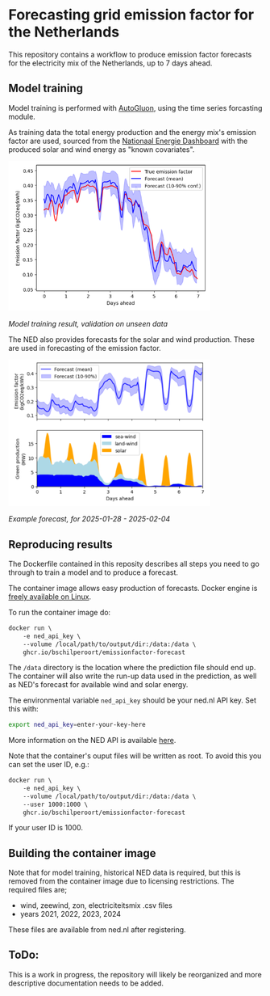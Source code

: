 # Forecasting grid emission factor for the Netherlands

This repository contains a workflow to produce emission factor forecasts for the
electricity mix of the Netherlands, up to 7 days ahead.

## Model training
Model training is performed with [AutoGluon](https://auto.gluon.ai/), using the time
series forcasting module.

As training data the total energy production and the energy mix's emission factor are
used, sourced from the [Nationaal Energie Dashboard](https://ned.nl/)
with the produced solar and wind energy as "known covariates".

<img src="img/model_test.png" alt="Model training test result" width="400"/>

*Model training result, validation on unseen data*

The NED also provides forecasts for the solar and wind production.
These are used in forecasting of the emission factor.

<img src="img/example_forecast.png" alt="Example forecast" width="400"/>

*Example forecast, for 2025-01-28 - 2025-02-04*

## Reproducing results

The Dockerfile contained in this reposity describes all steps you need to go
through to train a model and to produce a forecast.

The container image allows easy production of forecasts.
Docker engine is [freely available on Linux](https://docs.docker.com/engine/install/).

To run the container image do:

```docker
docker run \
    -e ned_api_key \
    --volume /local/path/to/output/dir:/data:/data \
    ghcr.io/bschilperoort/emissionfactor-forecast
```

The `/data` directory is the location where the prediction file should end up.
The container will also write the run-up data used in the prediction, as well as
NED's forecast for available wind and solar energy.

The environmental variable `ned_api_key` should be your ned.nl API key. Set this with:
```sh
export ned_api_key=enter-your-key-here
```
More information on the NED API is available [here](https://ned.nl/nl/api).

Note that the container's ouput files will be written as root. To avoid this you
can set the user ID, e.g.:
```docker
docker run \
    -e ned_api_key \
    --volume /local/path/to/output/dir:/data:/data \
    --user 1000:1000 \
    ghcr.io/bschilperoort/emissionfactor-forecast
```
If your user ID is 1000.

## Building the container image

Note that for model training, historical NED data is required, but this is removed
from the container image due to licensing restrictions. The required files are;
 - wind, zeewind, zon, electriciteitsmix .csv files
 - years 2021, 2022, 2023, 2024

These files are available from ned.nl after registering.

## ToDo:
This is a work in progress, the repository will likely be reorganized and more
descriptive documentation needs to be added.
